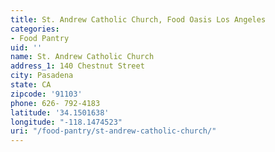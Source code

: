 ```yaml
---
title: St. Andrew Catholic Church, Food Oasis Los Angeles
categories:
- Food Pantry
uid: ''
name: St. Andrew Catholic Church
address_1: 140 Chestnut Street
city: Pasadena
state: CA
zipcode: '91103'
phone: 626- 792-4183
latitude: '34.1501638'
longitude: "-118.1474523"
uri: "/food-pantry/st-andrew-catholic-church/"
---
```


